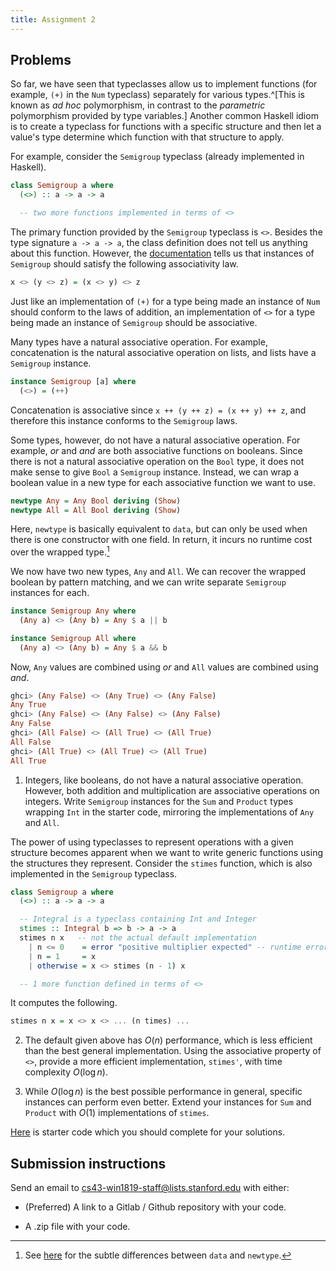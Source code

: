 ```yaml
---
title: Assignment 2
---
```


## Problems

So far, we have seen that typeclasses allow us to implement functions (for
example, `(+)` in the `Num` typeclass) separately
for various types.^[This is known as *ad hoc* polymorphism, in contrast to the
*parametric* polymorphism provided by type variables.] Another common
Haskell idiom is to create a typeclass for functions with a specific
structure and then let a value's type determine which function with that
structure to apply.
   
For example, consider the `Semigroup` typeclass (already implemented in Haskell).

```haskell
class Semigroup a where
  (<>) :: a -> a -> a

  -- two more functions implemented in terms of <>
```

The primary function provided by the `Semigroup` typeclass is `<>`.  Besides the
type signature `a -> a -> a`, the class definition does not tell us anything
about this function. However, the
[documentation](http://hackage.haskell.org/package/base-4.12.0.0/docs/Data-Semigroup.html)
tells us that instances of `Semigroup` should satisfy the following associativity law.

```haskell
x <> (y <> z) = (x <> y) <> z
```

Just like an implementation of `(+)` for a type being made an instance of `Num`
should conform to the laws of addition, an implementation of `<>` for a type
being made an instance of `Semigroup` should be associative.

Many types have a natural associative operation. For example, concatenation is
the natural associative operation on lists, and lists have a `Semigroup`
instance.

```haskell
instance Semigroup [a] where
  (<>) = (++)
```

Concatenation is associative since `x ++ (y ++ z) = (x ++ y) ++ z`, and
therefore this instance conforms to the `Semigroup` laws.

Some types, however, do not have a natural associative operation. For example,
*or* and *and* are both associative functions on booleans. Since there is not a
natural associative operation on the `Bool` type, it does not make sense to give
`Bool` a `Semigroup` instance. Instead, we can wrap a boolean value in a new
type for each associative function we want to use. 

```haskell
newtype Any = Any Bool deriving (Show)
newtype All = All Bool deriving (Show)
```

Here, `newtype` is basically equivalent to `data`, but can only be used when
there is one constructor with one field. In return, it incurs no runtime cost
over the wrapped type.[^newtype]

[^newtype]: See [here](https://wiki.haskell.org/Newtype) for
  the subtle differences between `data` and `newtype`.

We now have two new types, `Any` and `All`. We can recover the wrapped boolean
by pattern matching, and we can write separate `Semigroup` instances for each.

```haskell
instance Semigroup Any where
  (Any a) <> (Any b) = Any $ a || b

instance Semigroup All where
  (Any a) <> (Any b) = Any $ a && b
```

Now, `Any` values are combined using *or* and `All` values are combined using
*and*.

```haskell
ghci> (Any False) <> (Any True) <> (Any False)
Any True
ghci> (Any False) <> (Any False) <> (Any False)
Any False
ghci> (All False) <> (All True) <> (All True)
All False
ghci> (All True) <> (All True) <> (All True)
All True
```

1. Integers, like booleans, do not have a natural associative operation.
   However, both addition and multiplication are associative operations on
   integers. Write `Semigroup` instances for the `Sum` and `Product` types
   wrapping `Int` in the starter code, mirroring the implementations of `Any`
   and `All`.

The power of using typeclasses to represent operations with a given structure
becomes apparent when we want to write generic functions using the structures
they represent. Consider the `stimes` function, which is also implemented in
the `Semigroup` typeclass.

```haskell
class Semigroup a where
  (<>) :: a -> a -> a

  -- Integral is a typeclass containing Int and Integer
  stimes :: Integral b => b -> a -> a
  stimes n x   -- not the actual default implementation
    | n <= 0    = error "positive multiplier expected" -- runtime error
    | n = 1     = x
    | otherwise = x <> stimes (n - 1) x

  -- 1 more function defined in terms of <>
```

It computes the following.

```haskell
stimes n x = x <> x <> ... (n times) ...
```

2. The default given above has $O(n)$ performance, which is less efficient than
   the best general implementation.  Using the associative property of `<>`,
   provide a more efficient implementation, `stimes'`, with time
   complexity $O(\log n)$.

1. While $O(\log n)$ is the best possible performance in general, specific
   instances can perform even better. Extend your instances for `Sum` and `Product`
   with $O(1)$ implementations of `stimes`.

[Here](https://gitlab.com/stanford-lambda/stanford-lambda.gitlab.io/blob/master/starter-code/assignment2/src/Main.hs) is starter code which you should complete for your solutions.

## Submission instructions

Send an email to cs43-win1819-staff@lists.stanford.edu with either:

- (Preferred) A link to a Gitlab / Github repository with your code.

- A .zip file with your code.
